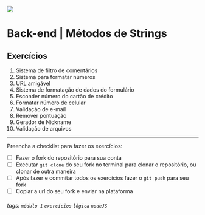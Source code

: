 ![](https://i.imgur.com/xG74tOh.png)

# Back-end | Métodos de Strings

## Exercícios

1. Sistema de filtro de comentários
2. Sistema para formatar números
3. URL amigável
4. Sistema de formatação de dados do formulário
5. Esconder número do cartão de crédito
6. Formatar número de celular
7. Validação de e-mail
8. Remover pontuação
9. Gerador de Nickname
10. Validação de arquivos

---

Preencha a checklist para fazer os exercícios:

- [ ] Fazer o fork do repositório para sua conta
- [ ] Executar `git clone` do seu fork no terminal para clonar o repositório, ou clonar de outra maneira
- [ ] Após fazer e commitar todos os exercícios fazer o `git push` para seu fork
- [ ] Copiar a url do seu fork e enviar na plataforma

###### tags: `módulo 1` `exercícios` `lógica` `nodeJS`
